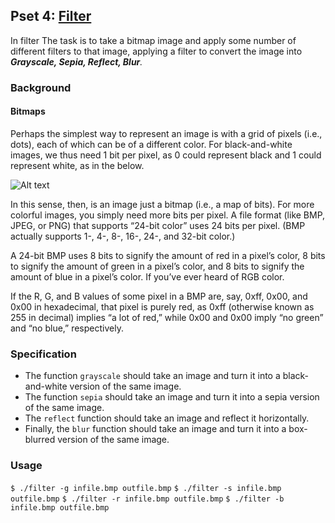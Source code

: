 ## Pset 4: [Filter](https://cs50.harvard.edu/x/2021/psets/4/filter/less/)

In filter The task is to take a bitmap image and apply some number of different filters to that image, applying a filter to convert the image into _**Grayscale, Sepia, Reflect, Blur**._

### Background

#### Bitmaps

Perhaps the simplest way to represent an image is with a grid of pixels (i.e., dots), each of which can be of a different color. For black-and-white images, we thus need 1 bit per pixel, as 0 could represent black and 1 could represent white, as in the below.

![Alt text](https://cs50.harvard.edu/x/2021/psets/4/filter/less/bitmap.png)

In this sense, then, is an image just a bitmap (i.e., a map of bits). For more colorful images, you simply need more bits per pixel. A file format (like BMP, JPEG, or PNG) that supports “24-bit color” uses 24 bits per pixel. (BMP actually supports 1-, 4-, 8-, 16-, 24-, and 32-bit color.)

A 24-bit BMP uses 8 bits to signify the amount of red in a pixel’s color, 8 bits to signify the amount of green in a pixel’s color, and 8 bits to signify the amount of blue in a pixel’s color. If you’ve ever heard of RGB color.

If the R, G, and B values of some pixel in a BMP are, say, 0xff, 0x00, and 0x00 in hexadecimal, that pixel is purely red, as 0xff (otherwise known as 255 in decimal) implies “a lot of red,” while 0x00 and 0x00 imply “no green” and “no blue,” respectively.

### Specification

- The function `grayscale` should take an image and turn it into a black-and-white version of the same image.
- The function `sepia` should take an image and turn it into a sepia version of the same image.
- The `reflect` function should take an image and reflect it horizontally.
- Finally, the `blur` function should take an image and turn it into a box-blurred version of the same image.

### Usage

`$ ./filter -g infile.bmp outfile.bmp`
`$ ./filter -s infile.bmp outfile.bmp`
`$ ./filter -r infile.bmp outfile.bmp`
`$ ./filter -b infile.bmp outfile.bmp`
